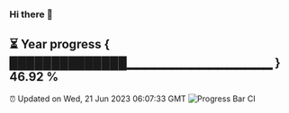 ### Hi there 👋
⏳ Year progress { ██████████████▁▁▁▁▁▁▁▁▁▁▁▁▁▁▁▁ } 46.92 %
---
⏰ Updated on Wed, 21 Jun 2023 06:07:33 GMT
![Progress Bar CI](https://github.com/Moyi321/Moyi321/workflows/Progress%20Bar%20CI/badge.svg)
